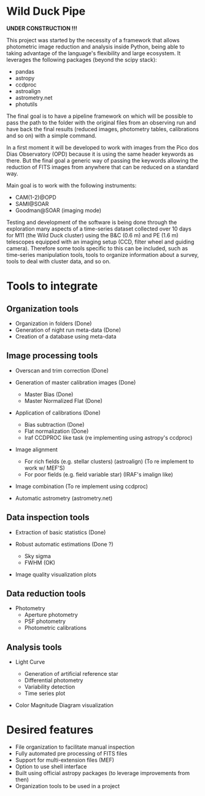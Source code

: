 # Wild Duck Pipe

**UNDER CONSTRUCTION !!!**

This project was started by the necessity of a framework that allows
photometric image reduction and analysis inside Python, being able to taking
advantage of the language's flexibility and large ecosystem. It leverages the
following packages (beyond the scipy stack):

- pandas
- astropy
- ccdproc
- astroalign
- astrometry.net
- photutils

The final goal is to have a pipeline framework on which will be possible
to pass the path to the folder with the original files from an observing
run and have back the final results (reduced images, photometry tables,
calibrations and so on) with a simple command.


In a first moment it will be developed to work with images from the Pico
dos Dias Observatory (OPD) because it is using the same header keywords as
there. But the final goal a generic way of passing the keywords allowing the
reduction of FITS images from anywhere that can be reduced on a standard way.

Main goal is to work with the following instruments:

- CAM(1-2)@OPD
- SAMI@SOAR
- Goodman@SOAR (imaging mode)

Testing and development of the software is being done through the exploration
many aspects of a time-series dataset collected over 10 days for M11 (the
Wild Duck cluster) using the B&C (0.6 m) and PE (1.6 m) telescopes equipped
with an imaging setup (CCD, filter wheel and guiding camera). Therefore some
tools specific to this can be included, such as time-series manipulation tools,
tools to organize information about a survey, tools to deal with cluster data,
and so on.


# Tools to integrate

## Organization tools

- Organization in folders (Done)
- Generation of night run meta-data (Done)
- Creation of a database using meta-data

## Image processing tools

- Overscan and trim correction (Done)

- Generation of master calibration images (Done)
    - Master Bias (Done)
    - Master Normalized Flat (Done)

- Application of calibrations (Done)
    - Bias subtraction (Done)
    - Flat normalization (Done)
    - Iraf CCDPROC like task (re implementing using astropy's ccdproc)

- Image alignment
    - For rich fields (e.g. stellar clusters) (astroalign) (To re implement to work w/ MEF'S)
    - For poor fields (e.g. field variable star) (IRAF's imalign like)

- Image combination (To re implement using ccdproc)

- Automatic astrometry (astrometry.net) 

## Data inspection tools

- Extraction of basic statistics (Done)

- Robust automatic estimations (Done ?)
    - Sky sigma
    - FWHM (OK)

- Image quality visualization plots


## Data reduction tools

- Photometry
    - Aperture photometry
    - PSF photometry
    - Photometric calibrations

## Analysis tools

- Light Curve
    - Generation of artificial reference star
    - Differential photometry
    - Variability detection
    - Time series plot

- Color Magnitude Diagram visualization

# Desired features

- File organization to facilitate manual inspection
- Fully automated pre processing of FITS files
- Support for multi-extension files (MEF)
- Option to use shell interface
- Built using official astropy packages (to leverage improvements from then)
- Organization tools to be used in a project
